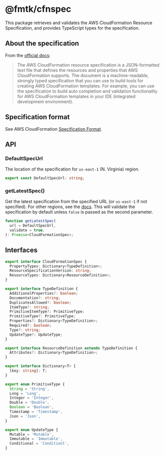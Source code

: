 # @fmtk/cfnspec

This package retrieves and validates the AWS CloudFormation Resource Specification, and provides TypeScript types for the specification.

## About the specification

From the [official docs][docs]:

> The AWS CloudFormation resource specification is a JSON-formatted text file that defines the resources and properties that AWS CloudFormation supports. The document is a machine-readable, strongly typed specification that you can use to build tools for creating AWS CloudFormation templates. For example, you can use the specification to build auto completion and validation functionality for AWS CloudFormation templates in your IDE (integrated development environment).

## Specification format

See AWS CloudFormation [Specification Format](https://docs.aws.amazon.com/AWSCloudFormation/latest/UserGuide/cfn-resource-specification-format.html).

## API

### DefaultSpecUrl

The location of the specification for `us-east-1` (N. Virginia) region.

```typescript
export const DefaultSpecUrl: string;
```

### getLatestSpec()

Get the latest specification from the specified URL (or `us-east-1` if not specified). For other regions, see the [docs][docs]. This will validate the specification by default unless `false` is passed as the second parameter.

```typescript
function getLatestSpec(
  url = DefaultSpecUrl,
  validate = true,
): Promise<CloudFormationSpec>;
```

## Interfaces

```typescript
export interface CloudFormationSpec {
  PropertyTypes: Dictionary<TypeDefinition>;
  ResourceSpecificationVersion: string;
  ResourceTypes: Dictionary<ResourceDefinition>;
}

export interface TypeDefinition {
  AdditionalProperties?: boolean;
  Documentation?: string;
  DuplicatesAllowed?: boolean;
  ItemType?: string;
  PrimitiveItemType?: PrimitiveType;
  PrimitiveType?: PrimitiveType;
  Properties?: Dictionary<TypeDefinition>;
  Required?: boolean;
  Type?: string;
  UpdateType?: UpdateType;
}

export interface ResourceDefinition extends TypeDefinition {
  Attributes?: Dictionary<TypeDefinition>;
}

export interface Dictionary<T> {
  [key: string]: T;
}

export enum PrimitiveType {
  String = 'String',
  Long = 'Long',
  Integer = 'Integer',
  Double = 'Double',
  Boolean = 'Boolean',
  Timestamp = 'Timestamp',
  Json = 'Json',
}

export enum UpdateType {
  Mutable = 'Mutable',
  Immutable = 'Immutable',
  Conditional = 'Conditionl',
}
```

[docs]: https://docs.aws.amazon.com/AWSCloudFormation/latest/UserGuide/cfn-resource-specification.html

